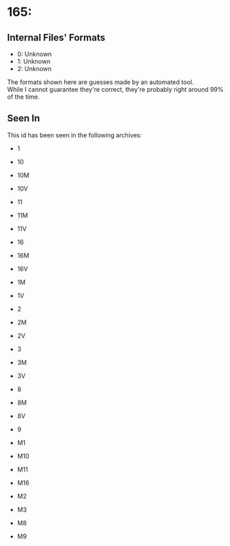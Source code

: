 # 165: 



## Internal Files' Formats
- 0: Unknown
- 1: Unknown
- 2: Unknown

The formats shown here are guesses made by an automated tool.  
While I cannot guarantee they're correct, they're probably right around 99% of the time.

## Seen In

This id has been seen in the following archives:  

- 1  

- 10  

- 10M  

- 10V  

- 11  

- 11M  

- 11V  

- 16  

- 16M  

- 16V  

- 1M  

- 1V  

- 2  

- 2M  

- 2V  

- 3  

- 3M  

- 3V  

- 8  

- 8M  

- 8V  

- 9  

- M1  

- M10  

- M11  

- M16  

- M2  

- M3  

- M8  

- M9  
